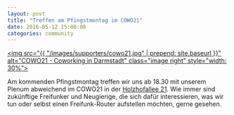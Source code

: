 ```yaml
---
layout: post
title: "Treffen am Pfingstmontag im COWO21"
date: 2016-05-12 15:00:00
categories: community
---
```


[<img src="{{ "/images/supporters/cowo21.jpg" | prepend: site.baseurl }}" alt="COWO21 - Coworking in Darmstadt" class="image right" style="width: 30%">](http://cowo21.de)

Am kommenden Pfingstmontag treffen wir uns ab 18.30 mit unserem Plenum abweichend im COWO21 in der [Holzhofallee 21](http://www.openstreetmap.org/way/54552465#map=15/49.8649/8.6495). Wie immer sind zukünftige Freifunker und Neugierige, die sich dafür interessieren, was wir tun oder selbst einen Freifunk-Router aufstellen möchten, gerne gesehen.

